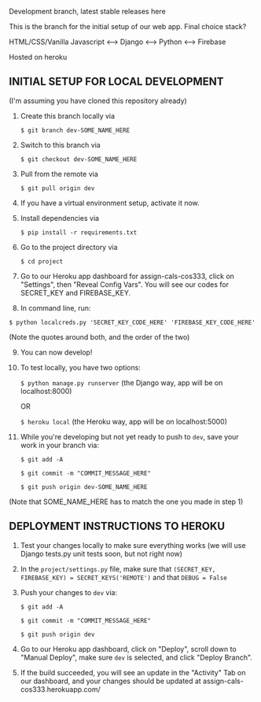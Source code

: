 Development branch, latest stable releases here

This is the branch for the initial setup of our web app. Final
choice stack?

HTML/CSS/Vanilla Javascript <--> Django <--> Python <--> Firebase

Hosted on heroku

## INITIAL SETUP FOR LOCAL DEVELOPMENT

(I'm assuming you have cloned this repository already)

1. Create this branch locally via 
	
	`$ git branch dev-SOME_NAME_HERE`

2. Switch to this branch via 

	`$ git checkout dev-SOME_NAME_HERE`

3. Pull from the remote via 

	`$ git pull origin dev`

4. If you have a virtual environment setup, activate it now.

5. Install dependencies via 

	`$ pip install -r requirements.txt`

6. Go to the project directory via 

	`$ cd project`

7. Go to our Heroku app dashboard for assign-cals-cos333, click
on "Settings", then "Reveal Config Vars". You will see our codes
for SECRET_KEY and FIREBASE_KEY.

8. In command line, run: 

`$ python localcreds.py 'SECRET_KEY_CODE_HERE' 'FIREBASE_KEY_CODE_HERE'`

(Note the quotes around both, and the order of the two)

9. You can now develop!

10. To test locally, you have two options:

	`$ python manage.py runserver` (the Django way, app will be on localhost:8000)

	OR

	`$ heroku local` (the Heroku way, app will be on localhost:5000)

11. While you're developing but not yet ready to push to `dev`, save your work in your branch via:

	`$ git add -A`

	`$ git commit -m "COMMIT_MESSAGE_HERE"`

	`$ git push origin dev-SOME_NAME_HERE`

(Note that SOME_NAME_HERE has to match the one you made in step 1)

## DEPLOYMENT INSTRUCTIONS TO HEROKU

1. Test your changes locally to make sure everything works
(we will use Django tests.py unit tests soon, but not right now)

2. In the `project/settings.py` file, make sure that `(SECRET_KEY, FIREBASE_KEY) = SECRET_KEYS('REMOTE')` and that `DEBUG = False` 

3. Push your changes to `dev` via:

	`$ git add -A`

	`$ git commit -m "COMMIT_MESSAGE_HERE"`

	`$ git push origin dev`

4. Go to our Heroku app dashboard, click on "Deploy", scroll down to "Manual Deploy", make sure `dev` is selected, and click "Deploy Branch".

5. If the build succeeded, you will see an update in the "Activity" Tab on our dashboard, and your changes should be updated at assign-cals-cos333.herokuapp.com/
